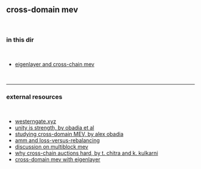 ## cross-domain mev


<br>

### in this dir


<br>

* [eigenlayer and cross-chain mev](eigenlayer.md)

<br>

---

### external resources

<br>

* [westerngate.xyz](https://westerngate.xyz/)
* [unity is strength, by obadia et al](https://arxiv.org/pdf/2112.01472.pdf)
* [studying cross-domain MEV, by alex obadia](https://www.youtube.com/watch?v=dv5-Lzntv5M)
* [amm and loss-versus-rebalancing](https://arxiv.org/abs/2208.06046)
* [discussion on multiblock mev](https://mirror.xyz/0x7c855e1bF411Ab5975235bC8C74E032615073044/j8bEbeLIv1Ih6naZod2KLyAPIrdvw45nOL7Qu22QqLk)
* [why cross-chain auctions hard, by t. chitra and k. kulkarni](https://gauntlet.network/talks/2023/Denver/Crosschain)
* [cross-domain mev with eigenlayer](https://forum.eigenlayer.xyz/t/cross-domain-mev-with-eigenlayer/348)
